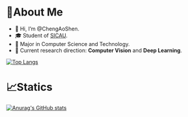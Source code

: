 # 📁About Me
- 👋 Hi, I’m @ChengAoShen.
- 🎓 Student of [SICAU](https://www.sicau.edu.cn/).
- 📖 Major in Computer Science and Technology.
- 🧐 Current research direction: **Computer Vision** and **Deep Learning**.

[![Top Langs](https://github-readme-stats.vercel.app/api/top-langs/?username=ChengAoShen&theme=dark&layout=compact)](https://github.com/anuraghazra/github-readme-stats)


# 📈Statics
[![Anurag's GitHub stats](https://github-readme-stats.vercel.app/api?username=ChengAoShen&theme=dark)](https://github.com/anuraghazra/github-readme-stats)

